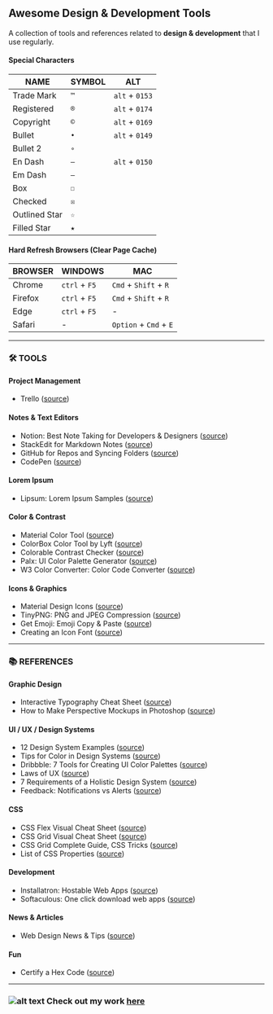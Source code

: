 ## Awesome Design & Development Tools

A collection of tools and references related to **design & development** that I use regularly.

#### Special Characters

| NAME | SYMBOL | ALT |
| --- | --- | --- |
| Trade Mark | `™` | `alt` + `0153` |
| Registered | `®` | `alt` + `0174` |
| Copyright | `©` | `alt` + `0169` |
| Bullet | `•` | `alt` + `0149` | 
| Bullet 2 | `∘` |
| En Dash | `–` | `alt` + `0150` |
| Em Dash | `—` | 
| Box | `☐` |
| Checked | `☒` |
| Outlined Star | `☆` |
| Filled Star | `★` |

#### Hard Refresh Browsers (Clear Page Cache)

| BROWSER | WINDOWS | MAC |
| --- | --- | --- |
| Chrome | `ctrl` + `F5` | `Cmd` + `Shift` + `R` |
| Firefox | `ctrl` + `F5` | `Cmd` + `Shift` + `R` |
| Edge | `ctrl` + `F5` | - |
| Safari | - | `Option` + `Cmd` + `E` |

---

### 🛠️ TOOLS

#### Project Management

- Trello ([source](https://www.trello.com))

#### Notes & Text Editors

- Notion: Best Note Taking for Developers & Designers ([source](https://www.notion.so/?r=19b74847b7c04323990b50aa249083fc))
- StackEdit for Markdown Notes ([source](https://stackedit.io/app#))
- GitHub for Repos and Syncing Folders ([source](https://www.github.com))
- CodePen ([source](https://codepen.io/))

#### Lorem Ipsum

- Lipsum: Lorem Ipsum Samples ([source](https://www.lipsum.com/))

#### Color & Contrast

- Material Color Tool ([source](https://material.io/resources/color/#!/?view.left=0&view.right=0&primary.color=6002ee))
- ColorBox Color Tool by Lyft ([source](https://www.colorbox.io/))
- Colorable Contrast Checker ([source](https://colorable.jxnblk.com/bbbbbb/ffffff))
- Palx: UI Color Palette Generator ([source](https://palx.jxnblk.com/))
- W3 Color Converter: Color Code Converter ([source](https://www.w3schools.com/colors/colors_converter.asp))

#### Icons & Graphics

- Material Design Icons ([source](https://material.io/resources/icons/?style=baseline))
- TinyPNG: PNG and JPEG Compression ([source](https://tinypng.com/))
- Get Emoji: Emoji Copy & Paste ([source](https://getemoji.com/))
- Creating an Icon Font ([source](https://mediatemple.net/blog/tips/creating-implementing-icon-font-tutorial/))

---

### 📚 REFERENCES

#### Graphic Design

- Interactive Typography Cheat Sheet ([source](https://codepo8.github.io/typography-cheatsheet/))
- How to Make Perspective Mockups in Photoshop ([source](https://www.youtube.com/watch?v=eeNJr3YBw6Q))

#### UI / UX / Design Systems

- 12 Design System Examples ([source](https://medium.com/@siw_grinaker/top-12-design-systems-b598368be5a6))
- Tips for Color in Design Systems ([source](https://medium.com/eightshapes-llc/color-in-design-systems-a1c80f65fa3))
- Dribbble: 7 Tools for Creating UI Color Palettes ([source](https://dribbble.com/stories/2019/10/25/7-ui-tools-for-better-color-palettes?ref=webdesignernews.com))
- Laws of UX ([source](https://lawsofux.com/))
- 7 Requirements of a Holistic Design System ([source](https://blog.marvelapp.com/holistic-design-system/?ref=webdesignernews.com))
- Feedback: Notifications vs Alerts ([source](https://ux.stackexchange.com/questions/91406/what-is-the-difference-between-alert-notification-banner-and-toast-message))

#### CSS

- CSS Flex Visual Cheat Sheet ([source](http://flexbox.malven.co/))
- CSS Grid Visual Cheat Sheet ([source](http://grid.malven.co/))
- CSS Grid Complete Guide, CSS Tricks ([source](https://css-tricks.com/snippets/css/complete-guide-grid/))
- List of CSS Properties ([source](https://www.tutorialrepublic.com/css-reference/css3-properties.php))

#### Development

- Installatron: Hostable Web Apps ([source](https://installatron.com/apps))
- Softaculous: One click download web apps ([source](https://softaculous.com/apps))

#### News & Articles

- Web Design News & Tips ([source](https://www.webdesignernews.com/))

#### Fun

- Certify a Hex Code ([source](https://kolormark.com/))

---

### ![alt text](https://www.linepup.com/favicon-32x32.png "Linepup Design Co.") Check out my work [here](https://www.linepup.com)
